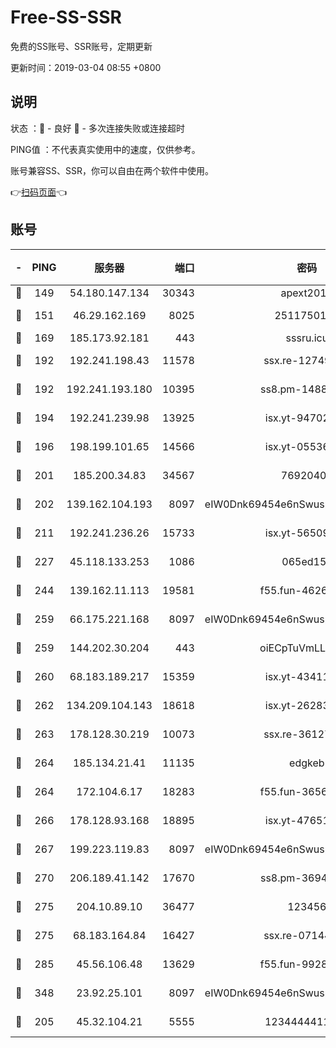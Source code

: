 # Free-SS-SSR

免费的SS账号、SSR账号，定期更新

更新时间：2019-03-04 08:55 +0800

## 说明

状态     ：🙂 - 良好 🙁 - 多次连接失败或连接超时

PING值   ：不代表真实使用中的速度，仅供参考。

账号兼容SS、SSR，你可以自由在两个软件中使用。

👉[扫码页面](https://liesauer.github.io/free-ss-ssr.github.io/)👈

## 账号

|-|PING|服务器|端口|密码|加密方式|区域|
|:----:|:----:|:-----:|-----:|:----:|:----:|:----:|
|🙂|149|54.180.147.134|30343|apext2019|chacha20|KR|
|🙂|151|46.29.162.169|8025|2511750146|aes-256-cfb|RU|
|🙂|169|185.173.92.181|443|sssru.icu|rc4-md5|RU|
|🙂|192|192.241.198.43|11578|ssx.re-12749222|aes-256-cfb|US|
|🙂|192|192.241.193.180|10395|ss8.pm-14887083|aes-256-cfb|US|
|🙂|194|192.241.239.98|13925|isx.yt-94702728|aes-256-cfb|US|
|🙂|196|198.199.101.65|14566|isx.yt-05536769|aes-256-cfb|US|
|🙂|201|185.200.34.83|34567|76920400|aes-256-cfb|US|
|🙂|202|139.162.104.193|8097|eIW0Dnk69454e6nSwuspv9DmS201tQ0D|aes-256-cfb|JP|
|🙂|211|192.241.236.26|15733|isx.yt-56509000|aes-256-cfb|US|
|🙂|227|45.118.133.253|1086|065ed15a|aes-256-cfb|SG|
|🙂|244|139.162.11.113|19581|f55.fun-46262690|aes-256-cfb|SG|
|🙂|259|66.175.221.168|8097|eIW0Dnk69454e6nSwuspv9DmS201tQ0D|aes-256-cfb|US|
|🙂|259|144.202.30.204|443|oiECpTuVmLLxk4Ts|aes-256-cfb|US|
|🙂|260|68.183.189.217|15359|isx.yt-43411617|aes-256-cfb|SG|
|🙂|262|134.209.104.143|18618|isx.yt-26283608|aes-256-cfb|SG|
|🙂|263|178.128.30.219|10073|ssx.re-36127052|aes-256-cfb|SG|
|🙂|264|185.134.21.41|11135|edgkeb|aes-256-cfb|GB|
|🙂|264|172.104.6.17|18283|f55.fun-36565083|aes-256-cfb|US|
|🙂|266|178.128.93.168|18895|isx.yt-47651683|aes-256-cfb|SG|
|🙂|267|199.223.119.83|8097|eIW0Dnk69454e6nSwuspv9DmS201tQ0D|aes-256-cfb|US|
|🙂|270|206.189.41.142|17670|ss8.pm-36944551|aes-256-cfb|SG|
|🙂|275|204.10.89.10|36477|123456|aes-256-cfb|US|
|🙂|275|68.183.164.84|16427|ssx.re-07144593|aes-256-cfb|US|
|🙂|285|45.56.106.48|13629|f55.fun-99286814|aes-256-cfb|US|
|🙂|348|23.92.25.101|8097|eIW0Dnk69454e6nSwuspv9DmS201tQ0D|aes-256-cfb|US|
|🙂|205|45.32.104.21|5555|1234444411111|aes-256-cfb|SG|
